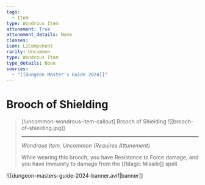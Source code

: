 ```yaml
---
tags:
  - Item
type: Wondrous Item
attunement: True
attunement_details: None
classes:
icon: LiComponent
rarity: Uncommon
type: Wondrous Item
type_details: None
sources: 
  - "[[Dungeon Master's Guide 2024]]"
---
```

# Brooch of Shielding
>[!uncommon-wondrous-item-callout] Brooch of Shielding
>![[brooch-of-shielding.jpg]]
>
>- - -
>_Wondrous Item, Uncommon (Requires Attunement)_
>
>While wearing this brooch, you have Resistance to Force damage, and you have Immunity to damage from the [[Magic Missile]] spell.
>


![[dungeon-masters-guide-2024-banner.avif|banner]]